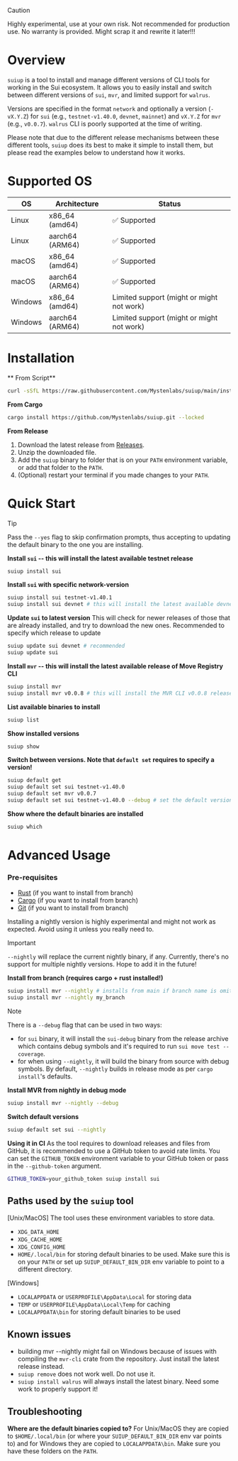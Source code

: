 > [!CAUTION] 
> Highly experimental, use at your own risk. Not recommended for production use. No warranty is provided. Might scrap it and rewrite it later!!!

# Overview
`suiup` is a tool to install and manage different versions of CLI tools for working in the Sui ecosystem. It allows you to easily install and switch between different versions of `sui`, `mvr`, and limited support for `walrus`.

Versions are specified in the format `network` and optionally a version (`-vX.Y.Z`) for `sui` (e.g., `testnet-v1.40.0`, `devnet`, `mainnet`) and `vX.Y.Z` for `mvr` (e.g., `v0.0.7`).
`walrus` CLI is poorly supported at the time of writing.

Please note that due to the different release mechanisms between these different tools, `suiup` does its best to make it simple to install them, but please read the examples below to understand how it works.

# Supported OS

| OS       | Architecture      | Status         |
|----------|-------------------|----------------|
| Linux    | x86_64 (amd64)    | ✅ Supported   |
| Linux    | aarch64 (ARM64)   | ✅ Supported   |
| macOS    | x86_64 (amd64)    | ✅ Supported   |
| macOS    | aarch64 (ARM64)   | ✅ Supported   |
| Windows  | x86_64 (amd64)    | Limited support (might or might not work) |
| Windows  | aarch64 (ARM64)   | Limited support (might or might not work) |

# Installation

** From Script**
```bash
curl -sSfL https://raw.githubusercontent.com/Mystenlabs/suiup/main/install.sh | sh
```

**From Cargo**
```bash
cargo install https://github.com/Mystenlabs/suiup.git --locked
```

**From Release**

1. Download the latest release from [Releases](https://github.com/Mystenlabs/suiup/releases).
2. Unzip the downloaded file.
3. Add the `suiup` binary to folder that is on your `PATH` environment variable, or add that folder to the `PATH`.
4. (Optional) restart your terminal if you made changes to your `PATH`.

# Quick Start

> [!TIP]
> Pass the `--yes` flag to skip confirmation prompts, thus accepting to updating the default binary to the one you are installing.

**Install `sui` -- this will install the latest available testnet release**
```bash
suiup install sui
```

**Install `sui` with specific network-version**
```bash
suiup install sui testnet-v1.40.1
suiup install sui devnet # this will install the latest available devnet release
```

**Update `sui` to latest version**
This will check for newer releases of those that are already installed, and try to download the new ones. Recommended to specify which release to update
```bash
suiup update sui devnet # recommended
suiup update sui
```

**Install `mvr` -- this will install the latest available release of Move Registry CLI**
```bash
suiup install mvr
suiup install mvr v0.0.8 # this will install the MVR CLI v0.0.8 release
```

**List available binaries to install**
```bash
suiup list
```

**Show installed versions**
```bash
suiup show
```

**Switch between versions. Note that `default set` requires to specify a version!**
```bash
suiup default get
suiup default set sui testnet-v1.40.0
suiup default set mvr v0.0.7
suiup default set sui testnet-v1.40.0 --debug # set the default version to be the sui-debug binary
```

**Show where the default binaries are installed**
```bash
suiup which
```

# Advanced Usage

### Pre-requisites
- [Rust](https://www.rust-lang.org/tools/install) (if you want to install from branch)
- [Cargo](https://doc.rust-lang.org/cargo/getting-started/installation.html) (if you want to install from branch)
- [Git](https://git-scm.com/downloads) (if you want to install from branch)

Installing a nightly version is highly experimental and might not work as expected. Avoid using it unless you really need to.

> [!IMPORTANT]
> `--nightly` will replace the current nightly binary, if any. Currently, there's no support for multiple nightly versions. Hope to add it in the future!

**Install from branch (requires cargo + rust installed!)**
```bash
suiup install mvr --nightly # installs from main if branch name is omitted
suiup install mvr --nightly my_branch
```
> [!NOTE]
> There is a `--debug` flag that can be used in two ways:
> - for `sui` binary, it will install the `sui-debug` binary from the release archive which contains debug symbols and it's required to run `sui move test --coverage`.
> - for when using `--nightly`, it will build the binary from source with debug symbols. By default, `--nightly` builds in release mode as per `cargo install`'s defaults.

**Install MVR from nightly in debug mode**
```bash
suiup install mvr --nightly --debug
```

**Switch default versions**
```bash
suiup default set sui --nightly
```

**Using it in CI**
As the tool requires to download releases and files from GitHub, it is recommended to use a GitHub token to avoid rate limits. You can set the `GITHUB_TOKEN` environment variable to your GitHub token or pass in the `--github-token` argument.

```bash
GITHUB_TOKEN=your_github_token suiup install sui
```

## Paths used by the `suiup` tool
[Unix/MacOS]
The tool uses these environment variables to store data.
- `XDG_DATA_HOME`
- `XDG_CACHE_HOME`
- `XDG_CONFIG_HOME`
- `HOME/.local/bin` for storing default binaries to be used. Make sure this is on your `PATH` or set up `SUIUP_DEFAULT_BIN_DIR` env variable to point to a different directory.

[Windows]
- `LOCALAPPDATA` or `USERPROFILE\AppData\Local` for storing data
- `TEMP` or `USERPROFILE\AppData\Local\Temp` for caching
- `LOCALAPPDATA\bin` for storing default binaries to be used

## Known issues
- building mvr --nightly might fail on Windows because of issues with compiling the `mvr-cli` crate from the repository. Just install the latest release instead.
- `suiup remove` does not work well. Do not use it.
- `suiup install walrus` will always install the latest binary. Need some work to properly support it!

## Troubleshooting

**Where are the default binaries copied to?**
For Unix/MacOS they are copied to `$HOME/.local/bin` (or where your `SUIUP_DEFAULT_BIN_DIR` env var points to) and for Windows they are copied to `LOCALAPPDATA\bin`. Make sure you have these folders on the `PATH`.
